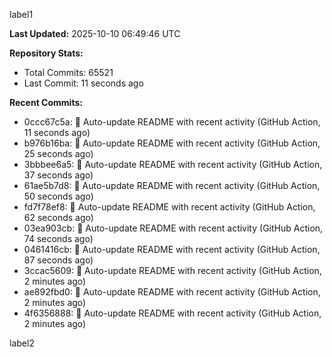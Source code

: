 
label1 
<!-- ACTIVITY_START -->
**Last Updated:** 2025-10-10 06:49:46 UTC

**Repository Stats:**
- Total Commits: 65521
- Last Commit: 11 seconds ago

**Recent Commits:**
- 0ccc67c5a: 🤖 Auto-update README with recent activity (GitHub Action, 11 seconds ago)
- b976b16ba: 🤖 Auto-update README with recent activity (GitHub Action, 25 seconds ago)
- 3bbbee6a5: 🤖 Auto-update README with recent activity (GitHub Action, 37 seconds ago)
- 61ae5b7d8: 🤖 Auto-update README with recent activity (GitHub Action, 50 seconds ago)
- fd7f78ef8: 🤖 Auto-update README with recent activity (GitHub Action, 62 seconds ago)
- 03ea903cb: 🤖 Auto-update README with recent activity (GitHub Action, 74 seconds ago)
- 0461416cb: 🤖 Auto-update README with recent activity (GitHub Action, 87 seconds ago)
- 3ccac5609: 🤖 Auto-update README with recent activity (GitHub Action, 2 minutes ago)
- ae892fbd0: 🤖 Auto-update README with recent activity (GitHub Action, 2 minutes ago)
- 4f6356888: 🤖 Auto-update README with recent activity (GitHub Action, 2 minutes ago)
<!-- ACTIVITY_END -->

label2
